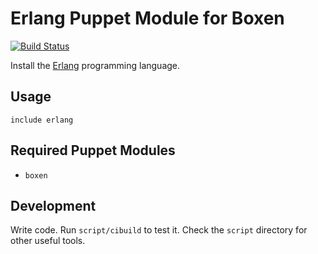 # Erlang Puppet Module for Boxen

[![Build Status](https://travis-ci.org/boxen/puppet-erlang.png)](https://travis-ci.org/boxen/puppet-erlang)

Install the [Erlang](http://www.erlang.org) programming language.

## Usage

```puppet
include erlang
```

## Required Puppet Modules

* `boxen`

## Development

Write code. Run `script/cibuild` to test it. Check the `script`
directory for other useful tools.
